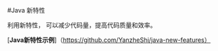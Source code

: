 #Java 新特性

利用新特性， 可以减少代码量，提高代码质量和效率。

[**Java新特性示例**]（https://github.com/YanzheShi/java-new-features）